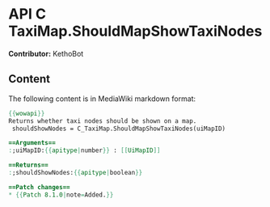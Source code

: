 # API C TaxiMap.ShouldMapShowTaxiNodes

**Contributor:** KethoBot

## Content

The following content is in MediaWiki markdown format:

```mediawiki
{{wowapi}}
Returns whether taxi nodes should be shown on a map.
 shouldShowNodes = C_TaxiMap.ShouldMapShowTaxiNodes(uiMapID)

==Arguments==
:;uiMapID:{{apitype|number}} : [[UiMapID]]

==Returns==
:;shouldShowNodes:{{apitype|boolean}}

==Patch changes==
* {{Patch 8.1.0|note=Added.}}
```